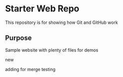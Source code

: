 # Starter Web Repo

This repository is for showing how Git and GitHub work

## Purpose

Sample website with plenty of files for demos



new

adding for merge testing
